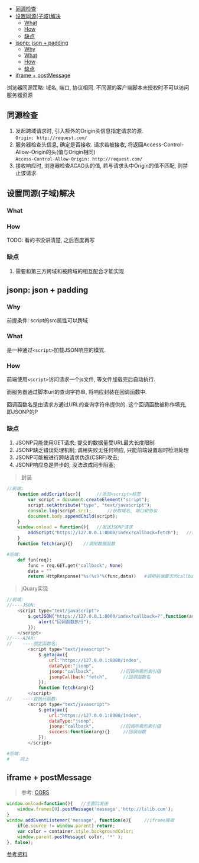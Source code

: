 - [同源检查](#同源检查)
- [设置同源(子域)解决](#设置同源子域解决)
  - [What](#what)
  - [How](#how)
  - [缺点](#缺点)
- [jsonp: json + padding](#jsonp-json--padding)
  - [Why](#why)
  - [What](#what-1)
  - [How](#how-1)
  - [缺点](#缺点-1)
- [iframe + postMessage](#iframe--postmessage)

浏览器同源策略: 域名, 端口, 协议相同. 不同源的客户端脚本未授权时不可以访问服务器资源

## 同源检查
1. 发起跨域请求时, 引入额外的Origin头信息指定请求的源.<br>
	`Origin: http://request.com/`
2. 服务器检查头信息, 确定是否接收. 请求若被接收, 将返回Access-Control-Allow-Origin的头(值与Origin相同)<br>
	`Access-Control-Allow-Origin: http://request.com/`
3. 接收响应时, 浏览器检查ACAO头的值, 若与请求头中Origin的值不匹配, 则禁止该请求

## 设置同源(子域)解决

### What
### How

TODO: 看的书没讲清楚, 之后百度再写

### 缺点
1. 需要和第三方跨域和被跨域的相互配合才能实现

## jsonp: json + padding

### Why
前提条件: script的src属性可以跨域

### What
是一种通过`<script>`加载JSON响应的模式.

### How
前端使用`<script>`访问请求一个js文件, 等文件加载完后自动执行.

而服务器通过脚本url的查询字符串, 将响应封装在回调函数中.

回调函数名是由请求方通过URL的查询字符串提供的. 这个回调函数被称作填充, 即JSONP的P

### 缺点
1. JSONP只能使用GET请求; 提交的数据量受URL最大长度限制
2. JSONP缺乏错误处理机制; 调用失败无任何响应, 只能前端设置超时检测处理
3. JSONP可能被进行跨站请求伪造(CSRF)攻击;
4. JSONP响应总是异步的; 没法改成同步阻塞;

> 封装
```js
//前端:
    function addScript(scr){      //添加<script>标签
        var script = document.createElement("script");
        script.setAttribute("type", "text/javascript");
        console.log(script.src);      //获取域名, 端口和协议
        document.body.appendChild(script);
    }
    window.onload = function(){   //发送JSONP请求
        addScript("https://127.0.0.1:8000/index?callback=fetch");   //如果有要求, 通过GET发送, 且只能发送GET请求
    }
    function fetch(arg){}    //调用数据函数
```

```py
#后端:
    def fun(req):
        func = req.GET.get("callback", None)
        data = ""
        return HttpResponse("%s(%s)"%(func,data))   #调用前端要求的callback函数
```

> jQuary实现
```js
//前端:
//----JSON:
    <script type="text/javascript">
        $.getJSON("https://127.0.0.1:8000/index?callback=?",function(arg){
            alert("回调函数执行");
        });
    </script>
//----AJAX:
//    ----固定函数名:
        <script type="text/javascript">
            $.getajax({
                url:"https://127.0.0.1:8000/index",
                dataType:"jsonp",
                jsonp:"callback",          //回调所需的索引值
                jsonpCallback:"fetch",      //回调函数名
            });
            function fetch(arg){}
        </script>
//    ----自执行函数:
        <script type="text/javascript">
            $.getajax({
                url:"https://127.0.0.1:8000/index",
                dataType:"jsonp",
                jsonp:"callback",          //回调所需的索引值
                success:function(arg){}     //回调函数
            });
        </script>
```

```py
#后端:
#    同上
```

## iframe + postMessage
> 参考: [CORS](https://developer.mozilla.org/zh-CN/docs/tag/CORS)

```js
window.onload=function(){   //主窗口发送
    window.frames[0].postMessage('message','http://lslib.com');
}
window.addEventListener('message', function(e){     //iframe接收
    if(e.source != window.parent) return;
    var color = container.style.backgroundColor;
    window.parent.postMessage( color, '*' );
}, false);
```
[参考资料](https://dwqs.gitbooks.io/frontenddevhandbook/content/)
